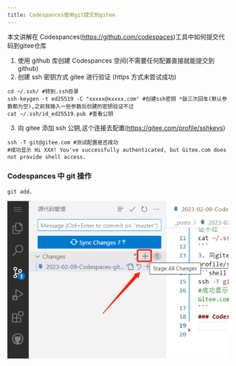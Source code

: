 ```yaml
---
title: Codespances使用git提交到gitee
---
```


本文讲解在 Codespances(https://github.com/codespaces)工具中如何提交代码到gitee仓库

1. 使用 github 库创建 Codespances 空间(不需要任何配置直接就能提交到 github)
2. 创建 ssh 密钥方式 gitee 进行验证 (https 方式未尝试成功)

```shell
cd ~/.ssh/ #转到.ssh目录
ssh-keygen -t ed25519 -C "xxxxx@xxxxx.com" #创建ssh密钥 *敲三次回车(默认参数都为空),之前我输入一些参数后创建的密钥验证不过
cat ~/.ssh/id_ed25519.pub #查看公钥
```

3. 向 gitee 添加 ssh 公钥,这个连接去配置(https://gitee.com/profile/sshkeys)

```shell
ssh -T git@gitee.com #测试配置是否成功
#成功显示 Hi XXX! You've successfully authenticated, but Gitee.com does not provide shell access.
```

### Codespances 中 git 操作

```shell
git add.
```

![image](/assets/img/posts/20230209/gitadd.png)
